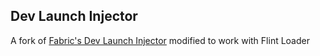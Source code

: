 ## Dev Launch Injector

A fork of [Fabric's Dev Launch Injector](https://github.com/FabricMC/dev-launch-injector) modified to work with Flint Loader
